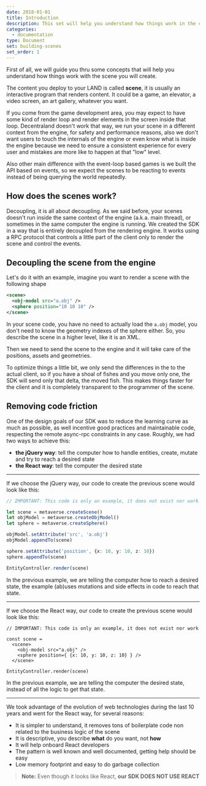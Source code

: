 ```yaml
---
date: 2018-01-01
title: Introduction
description: This set will help you understand how things work in the client and SDK of decentraland.
categories:
  - documentation
type: Document
set: building-scenes
set_order: 1
---
```

First of all, we will guide you thru some concepts that will help you understand how things work with the scene you will
create.

The content you deploy to your LAND is called **scene**, it is usually an interactive program that renders content. It
could be a game, an elevator, a video screen, an art gallery, whatever you want.

If you come from the game development area, you may expect to have some kind of render loop and render elements in the
screen inside that loop. Decentraland doesn't work that way, we run your scene in a different context from the engine,
for safety and performance reasons, also we don't want users to touch the internals of the engine or even know what is
inside the engine because we need to ensure a consistent experience for every user and mistakes are more like to happen
at that "low" level.

Also other main difference with the event-loop based games is we built the API based on events, so we expect the scenes
to be reacting to events instead of being querying the world repeatedly.

## How does the scenes work?

Decoupling, it is all about decoupling. As we said before, your scenes doesn't run inside the same context of the engine
(a.k.a. main thread), or sometimes in the same computer the engine is running. We created the SDK in a way that is
entirely decoupled from the rendering engine. It works using a RPC protocol that controls a little part of the client
only to render the scene and control the events.

## Decoupling the scene from the engine

Let's do it with an example, imagine you want to render a scene with the following shape

```xml
<scene>
  <obj-model src="a.obj" />
  <sphere position="10 10 10" />
</scene>
```

In your scene code, you have no need to actually load the `a.obj` model, you don't need to know the geometry indexes of
the sphere either. So, you describe the scene in a higher level, like it is an XML.

Then we need to send the scene to the engine and it will take care of the positions, assets and geometries.

To optimize things a little bit, we only send the differences in the to the actual client, so if you have a shoal of
fishes and you move only one, the SDK will send only that delta, the moved fish. This makes things faster for the client
and it is completely transparent to the programmer of the scene.

## Removing code friction

One of the design goals of our SDK was to reduce the learning curve as much as possible, as well incentive good
practices and maintainable code, respecting the remote async-rpc constraints in any case. Roughly, we had two ways
to achieve this:

- **the jQuery way**: tell the computer how to handle entities, create, mutate and try to reach a desired state
- **the React way**: tell the computer the desired state

---

If we choose the jQuery way, our code to create the previous scene would look like this:

```ts
// IMPORTANT: This code is only an example, it does not exist nor work

let scene = metaverse.createScene()
let objModel = metaverse.createObjModel()
let sphere = metaverse.createSphere()

objModel.setAttribute('src', 'a.obj')
objModel.appendTo(scene)

sphere.setAttribute('position', {x: 10, y: 10, z: 10})
sphere.appendTo(scene)

EntityController.render(scene)
```

In the previous example, we are telling the computer how to reach a desired state, the example (ab)uses mutations and
side effects in code to reach that state.

---

If we choose the React way, our code to create the previous scene would look like this:

```tsx
// IMPORTANT: This code is only an example, it does not exist nor work

const scene =
  <scene>
    <obj-model src="a.obj" />
    <sphere position={ {x: 10, y: 10, z: 10} } />
  </scene>

EntityController.render(scene)
```

In the previous example, we are telling the computer the desired state, instead of all the logic to get that state.

---


We took advantage of the evolution of web technologies during the last 10 years and went for the React way, for several
reasons:

- It is simpler to understand, it removes tons of boilerplate code non related to the business logic of the scene
- It is descriptive, you describe **what** do you want, not **how**
- It will help onboard React developers
- The pattern is well known and well documented, getting help should be easy
- Low memory footprint and easy to do garbage collection

> **Note:** Even though it looks like React, **our SDK DOES NOT USE REACT**